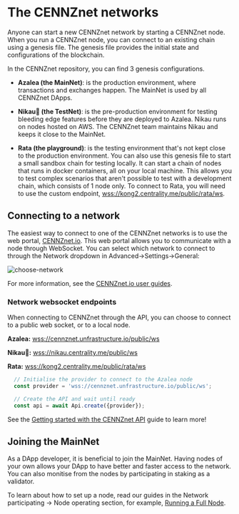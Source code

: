 
# The CENNZnet networks

Anyone can start a new CENNZnet network by starting a CENNZnet node. When you run a CENNZnet node, you can connect to an existing chain using a genesis file. The genesis file provides the initial state and configurations of the blockchain.

In the CENNZnet repository, you can find 3 genesis configurations. 
* **Azalea (the MainNet)**: is the production environment, where transactions and exchanges happen. The MainNet is used by all CENNZnet DApps. 

* **Nikau🌴 (the TestNet)**: is the pre-production environment for testing bleeding edge features before they are deployed to Azalea. Nikau runs on nodes hosted on AWS. The CENNZnet team maintains Nikau and keeps it close to the MainNet.

* **Rata (the playground)**: is the testing environment that's not kept close to the production environment. You can also use this genesis file to start a small sandbox chain for testing locally. It can start a chain of nodes that runs in docker containers, all on your local machine. This allows you to test complex scenarios that aren't possible to test with a development chain, which consists of 1 node only. To connect to Rata, you will need to use the custom endpoint, [wss://kong2.centrality.me/public/rata/ws](wss://kong2.centrality.me/public/rata/ws).

## Connecting to a network
The easiest way to connect to one of the CENNZnet networks is to use the web portal, [CENNZnet.io](http://cennznet.io/). This web portal allows you to communicate with a node through WebSocket. You can select which network to connect to through the Network dropdown in Advanced->Settings->General:

![choose-network](../../assets/images/ui/choose-network.png)

For more information, see the [CENNZnet.io user guides](References/CENNZnet-infrastructures/Exploring-the-CENNZnet-UI).

### Network websocket endpoints

When connecting to CENNZnet through the API, you can choose to connect to a public web socket, or to a local node.

**Azalea:** [wss://cennznet.unfrastructure.io/public/ws](wss://cennznet.unfrastructure.io/public/ws)

**Nikau🌴:** [wss://nikau.centrality.me/public/ws](wss://nikau.centrality.me/public/ws)

**Rata:** [wss://kong2.centrality.me/public/rata/ws](wss://kong2.centrality.me/public/rata/ws)

```js
  // Initialise the provider to connect to the Azalea node
  const provider = 'wss://cennznet.unfrastructure.io/public/ws';

  // Create the API and wait until ready
  const api = await Api.create({provider});
```

See the [Getting started with the CENNZnet API](Dapp-development/Guides/Getting-started-with-the-CENNZnet-API) guide to learn more!

## Joining the MainNet

As a DApp developer, it is beneficial to join the MainNet. Having nodes of your own allows your DApp to have better and faster access to the network. You can also monitise from the nodes by participating in staking as a validator.

To learn about how to set up a node, read our guides in the Network participating -> Node operating section, for example, [Running a Full Node](Network-participating/Node-operating/Running-a-Full-Node).